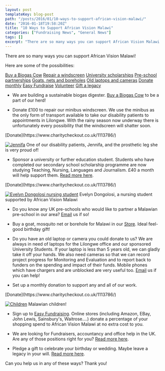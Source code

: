 ```yaml
---
layout: post
templateKey: blog-post
path: "/posts/2016/01/10-ways-to-support-african-vision-malawi/"
date: "2016-01-18T19:58:20Z"
title: "10 Ways to Support African Vision Malawi"
categories: ["Fundraising News", "General News"]
tags: []
excerpt: "There are so many ways you can support African Vision Malawi!Here are some of the possibilities:Buy..."
---
```


There are so many ways you can support African Vision Malawi!

Here are some of the possibilities:

[Buy a Biogas Cow](#cow)
[Repair a windscreen](#windscreen)
[University scholarships](#university)
[Pre-school partnerships](#pre-school)
[Goats, nets and boreholes](#store)
[Old laptops and cameras](#laptops)
[Donate monthly](#monthly)
[Easy Fundraise](#easyfundraising)
[Volunteer](#volunteers)
[Gift a legacy](#gift)

* We are building a sustainable biogas digester. [Buy a Biogas Cow](https://www.africanvision.org.uk/product/buy-a-cow/) to be a part of our herd!

* Donate £100 to repair our minibus windscreen. We use the minibus as the only form of transport available to take our disability patients to appointments in Lilongwe. With the rainy season now underway there is unfortunately every possibility that the windscreen will shatter soon.

<div id="paypal_donate">[Donate](https://www.charitycheckout.co.uk/1113786/)</div>

[![Jennifa](https://www.africanvision.org.uk/africa-vision-news/wp-content/uploads/2013/04/Jennifa-225x300.jpg)](https://www.africanvision.org.uk/africa-vision-news/wp-content/uploads/2013/04/Jennifa.jpg) One of our disability patients, Jennifa, and the prosthetic leg she is very proud of!

* Sponsor a university or further education student. Students who have completed our secondary school scholarship programme are now studying Teaching, Nursing, Languages and Journalism. £40 a month will help support them. [Read more here](https://www.africanvision.org.uk/projects/university-scholarships/).

<div id="paypal_donate">[Donate](https://www.charitycheckout.co.uk/1113786/)</div>

[![Evelyn Dongolosi nursing student](https://www.africanvision.org.uk/africa-vision-news/wp-content/uploads/2015/09/Evelyn-Nursing-Student-168x300.jpg)](https://www.africanvision.org.uk/africa-vision-news/wp-content/uploads/2015/09/Evelyn-Nursing-Student.jpg) Evelyn Dongolosi, a nursing student supported by African Vision Malawi

* Do you know any UK pre-schools who would like to partner a Malawian pre-school in our area? [Email](mailto:info@africanvision.org.uk) us if so!

* Buy a goat, mosquito net or borehole for Malawi in our [Store](https://www.africanvision.org.uk/shop/). Ideal feel-good birthday gift!

* Do you have an old laptop or camera you could donate to us? We are always in need of laptops for the Lilongwe office and our sponsored University Students. If your laptop is less than 5 years old, we can gladly take it off your hands. We also need cameras so that we can record project progress for Monitoring and Evaluation and to report back to funders on the spending and impact of their funds. Mobile phones which have chargers and are unblocked are very useful too. [Email](mailto:info@africanvision.org.uk) us if you can help!

* Set up a monthly donation to support any and all of our work.

<div id="paypal_donate">[Donate](https://www.charitycheckout.co.uk/1113786/)</div>

[![Children](https://www.africanvision.org.uk/africa-vision-news/wp-content/uploads/2013/03/4b0bf52e3cab324-300x215.jpg)](https://www.africanvision.org.uk/africa-vision-news/wp-content/uploads/2013/03/4b0bf52e3cab324.jpg) Malawian children!

* Sign up to [Easy Fundraising](https://www.africanvision.org.uk/get-involved/fundraise-with-easy-fundraising/). Online stores (including Amazon, EBay, John Lewis, Sainsbury's, Waitrose....) donate a percentage of your shopping spend to African Vision Malawi at no extra cost to you.

* We are looking for Fundraisers, accountancy and office help in the UK. Are any of those positions right for you? [Read more here](https://www.africanvision.org.uk/get-involved/vacancies/).

* Pledge a gift to celebrate your birthday or wedding. Maybe leave a legacy in your will. [Read more here](https://www.africanvision.org.uk/celebrate-and-give/).

Can you help us in any of these ways? Thank you!